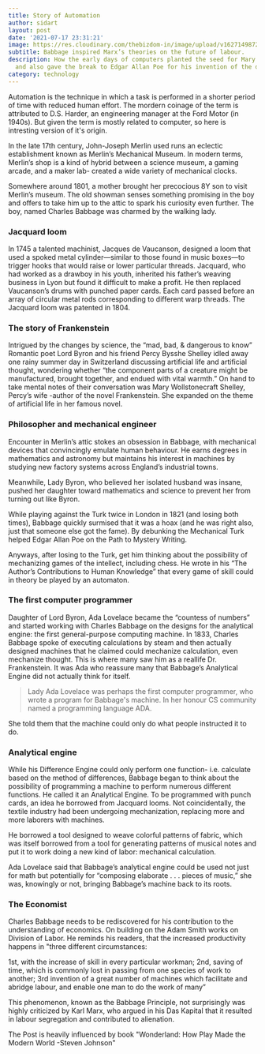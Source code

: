 ```yaml
---
title: Story of Automation
author: sidart
layout: post
date: '2021-07-17 23:31:21'
image: https://res.cloudinary.com/thebizdom-in/image/upload/v1627149872/autom_jvzwas.png
subtitle: Babbage inspired Marx’s theories on the future of labour.
description: How the early days of computers planted the seed for Mary Shelley’s Frankenstein
  and also gave the break to Edgar Allan Poe for his invention of the detective story.
category: technology
---
```


Automation is the technique in which a task is performed in a shorter period of time with reduced human effort. The mordern coinage of the term is attributed to D.S. Harder, an engineering manager at the Ford Motor (in 1940s). But given the term is mostly related to computer, so here is intresting version of it's origin. 


In the late 17th century, John-Joseph Merlin used runs an eclectic establishment known as Merlin’s Mechanical Museum. In modern terms, Merlin’s shop is a kind of hybrid between a science museum, a gaming arcade, and a maker lab- created a wide variety of mechanical clocks.

Somewhere around 1801, a mother brought her precocious 8Y son to visit Merlin’s museum. The old showman senses something promising in the boy and offers to take him up to the attic to spark his curiosity even further. The boy, named Charles Babbage was charmed by the walking lady.

### Jacquard loom
In 1745 a talented machinist, Jacques de Vaucanson, designed a loom that used a spoked metal cylinder—similar to those found in music boxes—to trigger hooks that would raise or lower particular threads.  Jacquard, who had worked as a drawboy in his youth, inherited his father’s weaving business in Lyon but found it difficult to make a profit. He then replaced Vaucanson’s drums with punched paper cards. Each card passed before an array of circular metal rods corresponding to different warp threads.  The Jacquard loom was patented in 1804.

### The story of Frankenstein
Intrigued by the changes by science, the “mad, bad, & dangerous to know” Romantic poet Lord Byron and his friend Percy Bysshe Shelley idled away one rainy summer day in Switzerland discussing artificial life and artificial thought, wondering whether “the component parts of a creature might be manufactured, brought together, and endued with vital warmth.” On hand to take mental notes of their conversation was Mary Wollstonecraft Shelley, Percy’s wife -author of the novel Frankenstein. She expanded on the theme of artificial life in her famous novel.

### Philosopher and mechanical engineer
Encounter in Merlin’s attic stokes an obsession in Babbage, with mechanical devices that convincingly emulate human behaviour. He earns degrees in mathematics and astronomy but maintains his interest in machines by studying new factory systems across England’s industrial towns.

Meanwhile, Lady Byron, who believed her isolated husband was insane, pushed her daughter toward mathematics and science to prevent her from turning out like Byron.

While playing against the Turk twice in London in 1821 (and losing both times), Babbage quickly surmised that it was a hoax (and he was right also, just that someone else got the fame). By debunking the Mechanical Turk helped Edgar Allan Poe on the Path to Mystery Writing.

Anyways, after losing to the Turk, get him thinking about the possibility of mechanizing games of the intellect, including chess. He wrote in his “The Author’s Contributions to Human Knowledge” that every game of skill could in theory be played by an automaton.

### The first computer programmer
Daughter of Lord Byron, Ada Lovelace became the “countess of numbers” and started working with Charles Babbage on the designs for the analytical engine: the first general-purpose computing machine. In 1833, Charles Babbage spoke of executing calculations by steam and then actually designed machines that he claimed could mechanize calculation, even mechanize thought. This is where many saw him as a reallife Dr. Frankenstein. It was Ada who reassure many that Babbage’s Analytical Engine did not actually think for itself.

> Lady Ada Lovelace was perhaps the first computer programmer, who wrote a program for Babbage's machine. In her honour CS community named a programming language ADA.

She told them that the machine could only do what people instructed it to do. 

### Analytical engine
While his Difference Engine could only perform one function- i.e. calculate based on the method of differences, Babbage began to think about the possibility of programming a machine to perform numerous different functions. He called it an Analytical Engine. To be programmed with punch cards, an idea he borrowed from Jacquard looms. Not coincidentally, the textile industry had been undergoing mechanization, replacing more and more laborers with machines.

He borrowed a tool designed to weave colorful patterns of fabric, which was itself borrowed from a tool for generating patterns of musical notes and put it to work doing a new kind of labor: mechanical calculation.

Ada Lovelace said that Babbage’s analytical engine could be used not just for math but potentially for “composing elaborate . . . pieces of music,” she was, knowingly or not, bringing Babbage’s machine back to its roots.

### The Economist
Charles Babbage needs to be rediscovered for his contribution to the understanding of economics. On building on the Adam Smith works on Division of Labor. He reminds his readers, that the increased productivity happens in "three different circumstances:

1st, with the increase of skill in every particular workman; 
2nd, saving of time, which is commonly lost in passing from one species of work to another;
3rd invention of a great number of machines which facilitate and abridge labour, and enable one man to do the work of many”

This phenomenon, known as the Babbage Principle, not surprisingly was highly criticized by Karl Marx, who argued in his Das Kapital that it resulted in labour segregation and contributed to alienation.

The Post is heavily influenced by book "Wonderland: How Play Made the Modern World -Steven Johnson"
